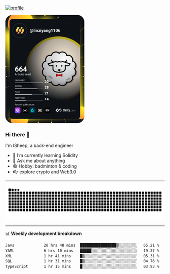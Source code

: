 [![profile](https://user-images.githubusercontent.com/54968314/208005045-e4b42f3b-833d-4242-bfcc-e764865553a2.svg)](https://www.calligrapher.ai/)

<a href="https://app.daily.dev/linziyang1106"><img src="/devcard.png" width="250" alt="ISheep's Dev Card"/></a>

### Hi there 🐏

I'm ISheep, a back-end engineer

- 🔭 I’m currently learning Solidity
- 💬 Ask me about anything
- 😄 Hobby: badminton & coding
- 👓 explore crypto and Web3.0

-------

![](https://raw.githubusercontent.com/ISheepp/ISheepp/output/github-contribution-grid-snake.svg)

-------

📊 **Weekly development breakdown**
<!--START_SECTION:waka-->

```txt
Java             20 hrs 48 mins  ████████████████▒░░░░░░░░   65.21 %
YAML             6 hrs 10 mins   █████░░░░░░░░░░░░░░░░░░░░   19.37 %
XML              1 hr 41 mins    █▒░░░░░░░░░░░░░░░░░░░░░░░   05.31 %
SQL              1 hr 31 mins    █▒░░░░░░░░░░░░░░░░░░░░░░░   04.76 %
TypeScript       1 hr 15 mins    █░░░░░░░░░░░░░░░░░░░░░░░░   03.93 %
```

<!--END_SECTION:waka-->
